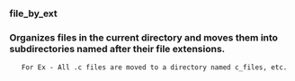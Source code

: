 ### file_by_ext

### Organizes files in the current directory and moves them into subdirectories named after their file extensions. 
       For Ex - All .c files are moved to a directory named c_files, etc.

